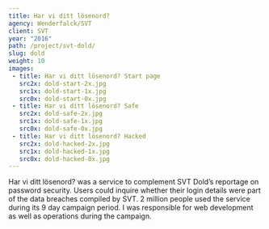 ```yaml
---
title: Har vi ditt lösenord?
agency: Wenderfalck/SVT
client: SVT
year: "2016"
path: /project/svt-dold/
slug: dold
weight: 10
images:
 - title: Har vi ditt lösenord? Start page
   src2x: dold-start-2x.jpg
   src1x: dold-start-1x.jpg
   src0x: dold-start-0x.jpg
 - title: Har vi ditt lösenord? Safe
   src2x: dold-safe-2x.jpg
   src1x: dold-safe-1x.jpg
   src0x: dold-safe-0x.jpg
 - title: Har vi ditt lösenord? Hacked
   src2x: dold-hacked-2x.jpg
   src1x: dold-hacked-1x.jpg
   src0x: dold-hacked-0x.jpg
---
```


Har vi ditt lösenord? was a service to complement SVT Dold’s reportage on password security. Users could inquire whether their login details were part of the data breaches compiled by SVT. 2 million people used the service during its 9 day campaign period. I was responsible for web development as well as operations during the campaign.

